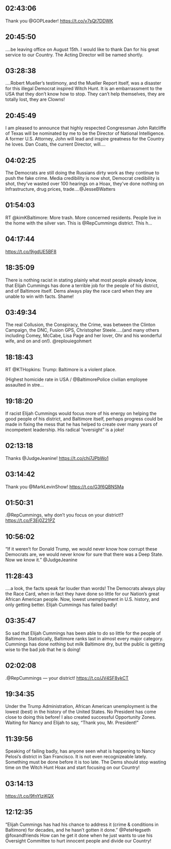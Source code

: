 ## 02:43:06
Thank you @GOPLeader! https://t.co/v7sQt7DDWK
## 20:45:50
....be leaving office on August 15th. I would like to thank Dan for his great service to our Country. The Acting Director will be named shortly.
## 03:28:38
....Robert Mueller’s testimony, and the Mueller Report itself, was a disaster for this illegal Democrat inspired Witch Hunt. It is an embarrassment to the USA that they don’t know how to stop. They can’t help themselves, they are totally lost, they are Clowns!
## 20:45:49
I am pleased to announce that highly respected Congressman John Ratcliffe of Texas will be nominated by me to be the Director of National Intelligence. A former U.S. Attorney, John will lead and inspire greatness for the Country he loves. Dan Coats, the current Director, will....
## 04:02:25
The Democrats are still doing the Russians dirty work as they continue to push the fake crime. Media credibility is now shot, Democrat credibility is shot, they’ve wasted over 100 hearings on a Hoax, they’ve done nothing on Infrastructure, drug prices, trade....@JesseBWatters
## 01:54:03
RT @kimKBaltimore: More trash. More concerned residents. People live in the home with the silver van. This is @RepCummings district. This h…
## 04:17:44
https://t.co/9jgdUE5BF8
## 18:35:09
There is nothing racist in stating plainly what most people already know, that Elijah Cummings has done a terrible job for the people of his district, and of Baltimore itself. Dems always play the race card when they are unable to win with facts. Shame!
## 03:49:34
The real Collusion, the Conspiracy, the Crime, was between the Clinton Campaign, the DNC, Fusion GPS, Christopher Steele.....(and many others including Comey, McCabe, Lisa Page and her lover, Ohr and his wonderful wife, and on and on!). @replouiegohmert
## 18:18:43
RT @KTHopkins: Trump: Baltimore is a violent place. 

(Highest homicide rate in USA /  @BaltimorePolice civilian employee assaulted in stre…
## 19:18:20
If racist Elijah Cummings would focus more of his energy on helping the good people of his district, and Baltimore itself, perhaps progress could be made in fixing the mess that he has helped to create over many years of incompetent leadership. His radical “oversight” is a joke!
## 02:13:18
Thanks @JudgeJeanine! https://t.co/chj7JPbWo1
## 03:14:42
Thank you @MarkLevinShow! https://t.co/G3f6QBNSMa
## 01:50:31
.@RepCummings, why don’t you focus on your district!? https://t.co/F3Ej0Z21PZ
## 10:56:02
“If it weren’t for Donald Trump, we would never know how corrupt these Democrats are, we would never know for sure that there was a Deep State. Now we know it.” @JudgeJeanine
## 11:28:43
....a look, the facts speak far louder than words! The Democrats always play the Race Card, when in fact they have done so little for our Nation’s great African American people. Now, lowest unemployment in U.S. history, and only getting better. Elijah Cummings has failed badly!
## 03:35:47
So sad that Elijah Cummings has been able to do so little for the people of Baltimore. Statistically, Baltimore ranks last in almost every major category. Cummings has done nothing but milk Baltimore dry, but the public is getting wise to the bad job that he is doing!
## 02:02:08
.@RepCummings — your district! https://t.co/JV4SF8ykCT
## 19:34:35
Under the Trump Administration, African American unemployment is the lowest (best) in the history of the United States. No President has come close to doing this before! I also created successful Opportunity Zones. Waiting for Nancy and Elijah to say, “Thank you, Mr. President!”
## 11:39:56
Speaking of failing badly, has anyone seen what is happening to Nancy Pelosi’s district in San Francisco. It is not even recognizeable lately. Something must be done before it is too late. The Dems should stop wasting time on the Witch Hunt Hoax and start focusing on our Country!
## 03:14:13
https://t.co/9fnYIzjKQX
## 12:12:35
“Elijah Cummings has had his chance to address it (crime &amp; conditions in Baltimore) for decades, and he hasn’t gotten it done.” @PeteHegseth @foxandfriends  How can he get it done when he just wants to use his Oversight Committee to hurt innocent people and divide our Country!
